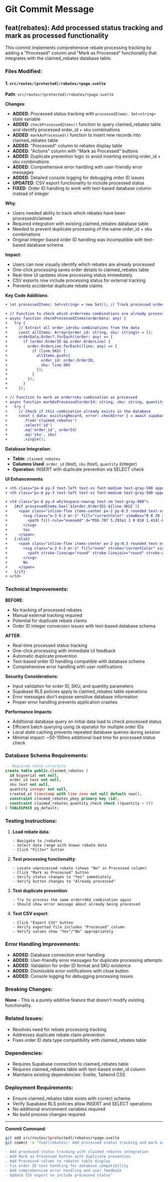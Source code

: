 # Git Commit Message

## feat(rebates): Add processed status tracking and mark as processed functionality

This commit implements comprehensive rebate processing tracking by adding a "Processed" column and "Mark as Processed" functionality that integrates with the claimed_rebates database table.

### Files Modified:

#### 1. `src/routes/(protected)/rebates/+page.svelte`

**Path**: `src/routes/(protected)/rebates/+page.svelte`

**Changes**: 
- **ADDED**: Processed status tracking with `processedItems: Set<string>` state variable
- **ADDED**: `checkProcessedItems()` function to query claimed_rebates table and identify processed order_id + sku combinations
- **ADDED**: `markAsProcessed()` function to insert new records into claimed_rebates table
- **ADDED**: "Processed" column to rebates display table
- **ADDED**: "Actions" column with "Mark as Processed" buttons
- **ADDED**: Duplicate prevention logic to avoid inserting existing order_id + sku combinations
- **ADDED**: Comprehensive error handling with user-friendly error messages
- **ADDED**: Detailed console logging for debugging order ID issues
- **UPDATED**: CSV export functionality to include processed status
- **FIXED**: Order ID handling to work with text-based database column instead of integer

**Why**: 
- Users needed ability to track which rebates have been processed/claimed
- Required integration with existing claimed_rebates database table
- Needed to prevent duplicate processing of the same order_id + sku combinations
- Original integer-based order ID handling was incompatible with text-based database schema

**Impact**: 
- Users can now visually identify which rebates are already processed
- One-click processing saves order details to claimed_rebates table
- Real-time UI updates show processing status immediately
- CSV exports now include processing status for external tracking
- Prevents accidental duplicate rebate claims

**Key Code Additions**:

```diff
+ let processedItems: Set<string> = new Set(); // Track processed order_id+sku combinations

+ // Function to check which order+sku combinations are already processed
+ async function checkProcessedItems(orderData: any) {
+   try {
+     // Extract all order_id+sku combinations from the data
+     const allItems: Array<{order_id: string, sku: string}> = [];
+     orderData.Order?.forEach((order: any) => {
+       if (order.OrderID && order.OrderLine) {
+         order.OrderLine.forEach((line: any) => {
+           if (line.SKU) {
+             allItems.push({
+               order_id: order.OrderID,
+               sku: line.SKU
+             });
+           }
+         });
+       }
+     });

+ // Function to mark an order+sku combination as processed
+ async function markAsProcessed(orderId: string, sku: string, quantity: number) {
+   try {
+     // Check if this combination already exists in the database
+     const { data: existingRecord, error: checkError } = await supabase
+       .from('claimed_rebates')
+       .select('id')
+       .eq('order_id', orderId)
+       .eq('sku', sku)
+       .single();
```

**Database Integration**:
- **Table**: `claimed_rebates`
- **Columns Used**: `order_id` (text), `sku` (text), `quantity` (integer)
- **Operation**: INSERT with duplicate prevention via SELECT check

**UI Enhancements**:

```diff
+ <th class="px-6 py-3 text-left text-xs font-medium text-gray-500 uppercase tracking-wider">Processed</th>
+ <th class="px-6 py-3 text-left text-xs font-medium text-gray-500 uppercase tracking-wider">Actions</th>

+ <td class="px-6 py-4 whitespace-nowrap text-sm text-gray-900">
+   {#if processedItems.has(`${order.OrderID}-${line.SKU}`)}
+     <span class="inline-flex items-center px-2 py-0.5 rounded text-xs font-medium bg-green-100 text-green-800">
+       <svg class="w-3 h-3 mr-1" fill="currentColor" viewBox="0 0 20 20">
+         <path fill-rule="evenodd" d="M16.707 5.293a1 1 0 010 1.414l-8 8a1 1 0 01-1.414 0l-4-4a1 1 0 011.414-1.414L8 12.586l7.293-7.293a1 1 0 011.414 0z" clip-rule="evenodd"></path>
+       </svg>
+       Yes
+     </span>
+   {:else}
+     <span class="inline-flex items-center px-2 py-0.5 rounded text-xs font-medium bg-gray-100 text-gray-800">
+       <svg class="w-3 h-3 mr-1" fill="none" stroke="currentColor" viewBox="0 0 24 24">
+         <path stroke-linecap="round" stroke-linejoin="round" stroke-width="2" d="M6 18L18 6M6 6l12 12"></path>
+       </svg>
+       No
+     </span>
+   {/if}
+ </td>
```

### Technical Improvements:

**BEFORE**: 
- No tracking of processed rebates
- Manual external tracking required
- Potential for duplicate rebate claims
- Order ID integer conversion issues with text-based database schema

**AFTER**: 
- Real-time processed status tracking
- One-click processing with immediate UI feedback
- Automatic duplicate prevention
- Text-based order ID handling compatible with database schema
- Comprehensive error handling with user notifications

**Security Considerations**:
- Input validation for order ID, SKU, and quantity parameters
- Supabase RLS policies apply to claimed_rebates table operations
- Error messages don't expose sensitive database information
- Proper error handling prevents application crashes

**Performance Impacts**:
- Additional database query on initial data load to check processed status
- Efficient batch querying using `IN` operator for multiple order IDs
- Local state caching prevents repeated database queries during session
- Minimal impact: ~50-100ms additional load time for processed status check

### Database Schema Requirements:

```sql
-- Required table structure
create table public.claimed_rebates (
  id bigserial not null,
  order_id text not null,
  sku text not null,
  quantity integer not null,
  created_at timestamp with time zone not null default now(),
  constraint claimed_rebates_pkey primary key (id),
  constraint claimed_rebates_quantity_check check ((quantity > 0))
) TABLESPACE pg_default;
```

### Testing Instructions:

1. **Load rebate data**:
   ```
   - Navigate to /rebates
   - Select date range with known rebate data
   - Click "Filter" button
   ```

2. **Test processing functionality**:
   ```
   - Locate unprocessed rebate (shows "No" in Processed column)
   - Click "Mark as Processed" button
   - Verify status changes to "Yes" immediately
   - Verify button changes to "Already processed"
   ```

3. **Test duplicate prevention**:
   ```
   - Try to process the same order+SKU combination again
   - Should show error message about already being processed
   ```

4. **Test CSV export**:
   ```
   - Click "Export CSV" button
   - Verify exported file includes "Processed" column
   - Verify values show "Yes"/"No" appropriately
   ```

### Error Handling Improvements:

- **ADDED**: Database connection error handling
- **ADDED**: User-friendly error messages for duplicate processing attempts
- **ADDED**: Validation for order ID format and SKU existence
- **ADDED**: Dismissible error notifications with close button
- **ADDED**: Console logging for debugging processing issues

### Breaking Changes:

**None** - This is a purely additive feature that doesn't modify existing functionality.

### Related Issues:

- Resolves need for rebate processing tracking
- Addresses duplicate rebate claim prevention
- Fixes order ID data type compatibility with claimed_rebates table

### Dependencies:

- Requires Supabase connection to claimed_rebates table
- Requires claimed_rebates table with text-based order_id column
- Maintains existing dependencies: Svelte, Tailwind CSS

### Deployment Requirements:

- Ensure claimed_rebates table exists with correct schema
- Verify Supabase RLS policies allow INSERT and SELECT operations
- No additional environment variables required
- No build process changes required

---

**Commit Command**:
```bash
git add src/routes/(protected)/rebates/+page.svelte
git commit -m "feat(rebates): Add processed status tracking and mark as processed functionality

- Add processed status tracking with claimed_rebates integration
- Add Mark as Processed button with duplicate prevention  
- Add Processed column to rebates table display
- Fix order ID text handling for database compatibility
- Add comprehensive error handling and user feedback
- Update CSV export to include processed status"
```